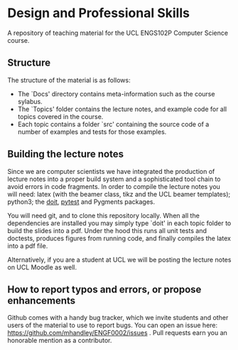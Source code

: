 # Design and Professional Skills
A repository of teaching material for the UCL ENGS102P Computer Science course.

## Structure

The structure of the material is as follows:
- The `Docs' directory contains meta-information such as the course sylabus.
- The `Topics' folder contains the lecture notes, and example code for all topics covered in the course.
- Each topic contains a folder `src' containing the source code of a number of examples and tests for those examples.

## Building the lecture notes

Since we are computer scientists we have integrated the production of
lecture notes into a proper build system and a sophisticated tool
chain to avoid errors in code fragments. In order to compile the
lecture notes you will need: latex (with the beamer class, tikz and
the UCL beamer templates); python3; the [doit](http://pydoit.org/),
[pytest](https://docs.pytest.org/en/latest/) and Pygments packages.

You will need git, and to clone this repository locally. When all the dependencies are installed you may simply type `doit' in each topic folder to build the slides into a pdf. Under the hood this runs all unit tests and doctests, produces figures from running code, and finally compiles the latex into a pdf file.

Alternatively, if you are a student at UCL we will be posting the lecture notes on UCL Moodle as well.

## How to report typos and errors, or propose enhancements

Github comes with a handy bug tracker, which we invite students and other users of the material to use to report bugs. You can open an issue here: https://github.com/mhandley/ENGF0002/issues . Pull requests earn you an honorable mention as a contributor.
